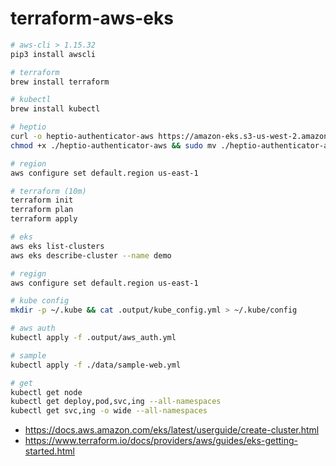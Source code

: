 # terraform-aws-eks

```bash
# aws-cli > 1.15.32
pip3 install awscli

# terraform
brew install terraform

# kubectl
brew install kubectl

# heptio
curl -o heptio-authenticator-aws https://amazon-eks.s3-us-west-2.amazonaws.com/1.10.3/2018-06-05/bin/darwin/amd64/heptio-authenticator-aws
chmod +x ./heptio-authenticator-aws && sudo mv ./heptio-authenticator-aws /usr/local/bin/

# region
aws configure set default.region us-east-1

# terraform (10m)
terraform init
terraform plan
terraform apply

# eks
aws eks list-clusters
aws eks describe-cluster --name demo

# regign
aws configure set default.region us-east-1

# kube config
mkdir -p ~/.kube && cat .output/kube_config.yml > ~/.kube/config

# aws auth
kubectl apply -f .output/aws_auth.yml

# sample
kubectl apply -f ./data/sample-web.yml

# get
kubectl get node
kubectl get deploy,pod,svc,ing --all-namespaces
kubectl get svc,ing -o wide --all-namespaces
```
* https://docs.aws.amazon.com/eks/latest/userguide/create-cluster.html
* https://www.terraform.io/docs/providers/aws/guides/eks-getting-started.html
